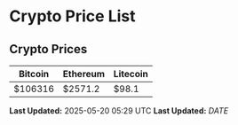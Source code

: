 # Crypto Price List

## Crypto Prices
| Bitcoin | Ethereum | Litecoin |
| ------- | -------- | -------- |
| $106316 | $2571.2 | $98.1 |
**Last Updated:** 2025-05-20 05:29 UTC
**Last Updated:** $DATE$
